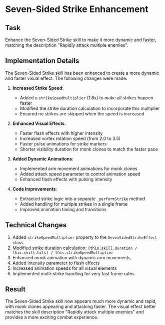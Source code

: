 # Seven-Sided Strike Enhancement

## Task
Enhance the Seven-Sided Strike skill to make it more dynamic and faster, matching the description "Rapidly attack multiple enemies".

## Implementation Details

The Seven-Sided Strike skill has been enhanced to create a more dynamic and faster visual effect. The following changes were made:

1. **Increased Strike Speed**:
   - Added a `strikeSpeedMultiplier` (1.8x) to make all strikes happen faster
   - Modified the strike duration calculation to incorporate this multiplier
   - Ensured no strikes are skipped when the speed is increased

2. **Enhanced Visual Effects**:
   - Faster flash effects with higher intensity
   - Increased vortex rotation speed (from 2.0 to 3.5)
   - Faster pulse animations for strike markers
   - Shorter visibility duration for monk clones to match the faster pace

3. **Added Dynamic Animations**:
   - Implemented arm movement animations for monk clones
   - Added attack speed parameter to control animation speed
   - Enhanced flash effects with pulsing intensity

4. **Code Improvements**:
   - Extracted strike logic into a separate `_performStrike` method
   - Added handling for multiple strikes in a single frame
   - Improved animation timing and transitions

## Technical Changes

1. Added `strikeSpeedMultiplier` property to the `SevenSidedStrikeEffect` class
2. Modified strike duration calculation: `(this.skill.duration / this.skill.hits) / this.strikeSpeedMultiplier`
3. Enhanced monk animation with dynamic arm movements
4. Added intensity parameter to flash effects
5. Increased animation speeds for all visual elements
6. Implemented multi-strike handling for very fast frame rates

## Result

The Seven-Sided Strike skill now appears much more dynamic and rapid, with monk clones appearing and attacking faster. The visual effect better matches the skill description "Rapidly attack multiple enemies" and provides a more exciting combat experience.